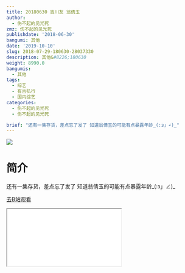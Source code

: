 ```yaml
---
title: 20180630 吉川友 翁倩玉
author:
  - 伤不起的见光死
zmz: 伤不起的见光死
publishdate: '2018-06-30'
bangumi: 其他
date: '2019-10-10'
slug: 2018-07-29-180630-28037330
description: 其他&#8226;180630
weight: 8990.0
bangumis:
  - 其他
tags:
  - 综艺
  - 有吉弘行
  - 国内综艺
categories:
  - 伤不起的见光死
  - 伤不起的见光死

brief: "还有一集存货，差点忘了发了 知道翁倩玉的可能有点暴露年龄_(:з」∠)_"
---
```

![](https://raw.githubusercontent.com/tcgriffith/owaraisite/master/static/tmpimg/6240ba99f8bfed877dbdb1a50d18806f2c65359c.jpg.480.jpg)
# 简介  
还有一集存货，差点忘了发了
知道翁倩玉的可能有点暴露年龄_(:з」∠)_  

[去B站观看](https://www.bilibili.com/video/av28037330/)
<div class ="resp-container"><iframe class="testiframe" src="//player.bilibili.com/player.html?aid=28037330"", scrolling="no", allowfullscreen="true" > </iframe></div> 
